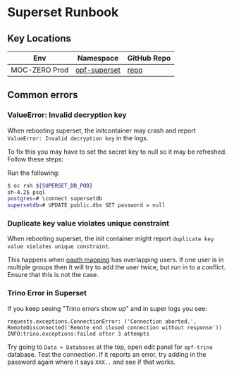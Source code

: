 # Superset Runbook

## Key Locations

| Env                                    | Namespace                     |GitHub Repo                     |
|----------------------------------------|-------------------------------|--------------------------------|
| MOC-ZERO Prod                          | [opf-superset][superset]      | [repo][repo]                   |



## Common errors



### ValueError: Invalid decryption key

When rebooting superset, the initcontainer may crash and report `ValueError: Invalid decryption key` in the logs.

To fix this you may have to set the secret key to null so it may be refreshed. Follow these steps:

Run the following:

```bash
$ oc rsh ${SUPERSET_DB_POD}
sh-4.2$ psql
postgres=# \connect supersetdb
supersetdb=# UPDATE public.dbs SET password = null
```

### Duplicate key value violates unique constraint

When rebooting superset, the init container might report `duplicate key value violates unique constraint`.

This happens when [oauth mapping][oauth-mapping] has overlapping users. If one user is in multiple groups then it will
try to add the user twice, but run in to a conflict. Ensure that this is not the case.

### Trino Error in Superset

If you keep seeing "Trino errors show up" and in super logs you see:
```
requests.exceptions.ConnectionError: ('Connection aborted.', RemoteDisconnected('Remote end closed connection without response'))
INFO:trino.exceptions:failed after 3 attempts
```
Try going to `Data > Databases` at the top, open edit panel for `opf-trino` database. Test the connection.
If it reports an error, try adding in the password again where it says `XXX..` and see if that works.


[oauth-mapping]: https://github.com/operate-first/apps/blob/master/odh-manifests/zero/superset/base/secret.yaml#L29
[superset]: superset
[repo]: https://github.com/operate-first/apps/tree/master/odh/overlays/moc/zero/kafka
